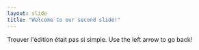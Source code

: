 ```yaml
---
layout: slide
title: "Welcome to our second slide!"
---
```

Trouver l'édition était pas si simple.
Use the left arrow to go back!
